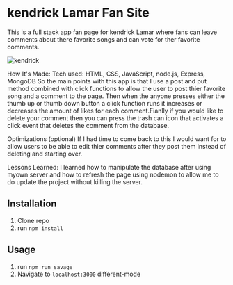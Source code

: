 # kendrick Lamar Fan Site
This is a full stack app fan page for kendrick Lamar where fans can leave comments about there favorite songs and can vote for ther favorite comments.

![kendrick](https://user-images.githubusercontent.com/36242561/37569690-57d22a4e-2abc-11e8-81c9-b264a72e7958.png)

How It's Made:
Tech used: HTML, CSS, JavaScript, node.js, Express, MongoDB 
So the main points with this app is that I use a post and put method combined with click functions to allow the user to post thier favorite song and a comment to the page. Then when the anyone presses either the thumb up or thumb down button a click function runs it increases or decreases the amount of likes for each comment.Fianlly if you would like to delete your comment then you can press the trash can icon that activates a click event that deletes the comment from the database.

Optimizations
(optional)
If I had time to come back to this I would want for to allow users to be able to edit thier comments after they post them instead of deleting and starting over.

Lessons Learned:
I learned how to manipulate the database after using myown server and how to refresh the page using nodemon to allow me to do update the project without killing the server.

## Installation

1. Clone repo
2. run `npm install`

## Usage

1. run `npm run savage`
2. Navigate to `localhost:3000`
 different-mode

